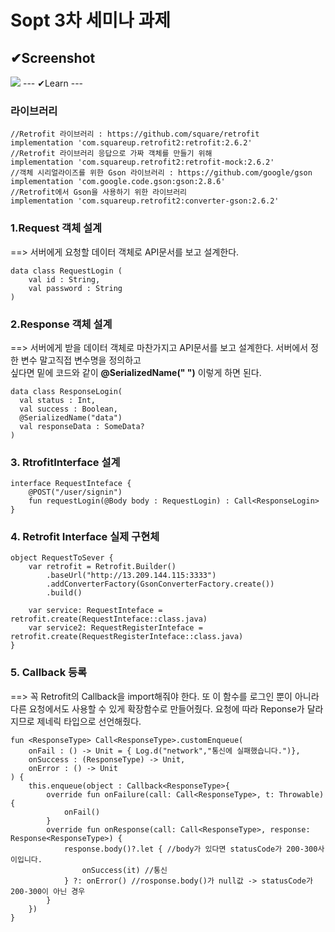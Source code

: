 # Sopt 3차 세미나 과제

✔Screenshot
---
<img src = "https://user-images.githubusercontent.com/37900920/82637582-0b523b80-9c40-11ea-8348-0d9ac41ff3df.gif">
---   
✔Learn
---

### 라이브러리

    //Retrofit 라이브러리 : https://github.com/square/retrofit
    implementation 'com.squareup.retrofit2:retrofit:2.6.2'
    //Retrofit 라이브러리 응답으로 가짜 객체를 만들기 위해
    implementation 'com.squareup.retrofit2:retrofit-mock:2.6.2'
    //객체 시리얼라이즈를 위한 Gson 라이브러리 : https://github.com/google/gson
    implementation 'com.google.code.gson:gson:2.8.6'
    //Retrofit에서 Gson을 사용하기 위한 라이브러리
    implementation 'com.squareup.retrofit2:converter-gson:2.6.2'
 
### 1.Request 객체 설계

==> 서버에게 요청할 데이터 객체로 API문서를 보고 설계한다.

    data class RequestLogin (
        val id : String,
        val password : String
    )
  
### 2.Response 객체 설계
  
==> 서버에게 받을 데이터 객체로 마찬가지고 API문서를 보고 설계한다. 서버에서 정한 변수 말고직접 변수명을 정의하고   
싶다면 밑에 코드와 같이 __@SerializedName(" ")__ 이렇게 하면 된다.  
    
    data class ResponseLogin( 
      val status : Int, 
      val success : Boolean, 
      @SerializedName("data") 
      val responseData : SomeData?
    )

### 3. RtrofitInterface 설계

    interface RequestInteface {
        @POST("/user/signin")
        fun requestLogin(@Body body : RequestLogin) : Call<ResponseLogin>
    }
    
### 4. Retrofit Interface 실제 구현체

    object RequestToSever {
        var retrofit = Retrofit.Builder()
            .baseUrl("http://13.209.144.115:3333")
            .addConverterFactory(GsonConverterFactory.create())
            .build()

        var service: RequestInteface = retrofit.create(RequestInteface::class.java)
        var service2: RequestRegisterInteface = retrofit.create(RequestRegisterInteface::class.java)
    }
    
### 5. Callback 등록

==> 꼭 Retrofit의 Callback을 import해줘야 한다. 또 이 함수를 로그인 뿐이 아니라 다른 요청에서도 사용할 수 있게 확장함수로 만들어줬다. 요청에 따라 Reponse가 달라지므로 제네릭 타입으로 선언해줬다.

    fun <ResponseType> Call<ResponseType>.customEnqueue(
        onFail : () -> Unit = { Log.d("network","통신에 실패했습니다.")},
        onSuccess : (ResponseType) -> Unit,
        onError : () -> Unit
    ) {
        this.enqueue(object : Callback<ResponseType>{
            override fun onFailure(call: Call<ResponseType>, t: Throwable) {
                onFail()
            }
            override fun onResponse(call: Call<ResponseType>, response: Response<ResponseType>) {
                response.body()?.let { //body가 있다면 statusCode가 200-300사이입니다.
                    onSuccess(it) //통신
                } ?: onError() //rosponse.body()가 null값 -> statusCode가 200-300이 아닌 경우
            }
        })
    }

